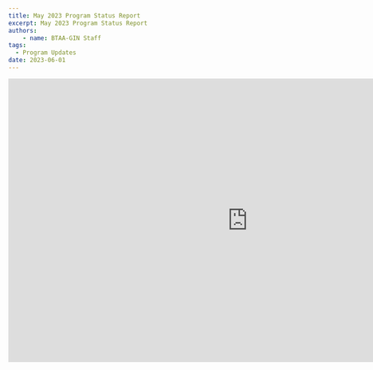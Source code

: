 ```yaml
---
title: May 2023 Program Status Report
excerpt: May 2023 Program Status Report
authors:
    - name: BTAA-GIN Staff
tags:
  - Program Updates
date: 2023-06-01
---
```



<iframe src="https://docs.google.com/presentation/d/e/2PACX-1vQjYxywGH-PSxFzibYo_iuPRuul9egHgokSX3lK3SVF85tRxXAGeLEXJXXJ7K2YiiR-W2Gj_ovlk_Wx/embed?start=false&loop=false&delayms=3000" frameborder="0" width="960" height="569" allowfullscreen="true" mozallowfullscreen="true" webkitallowfullscreen="true"></iframe>
